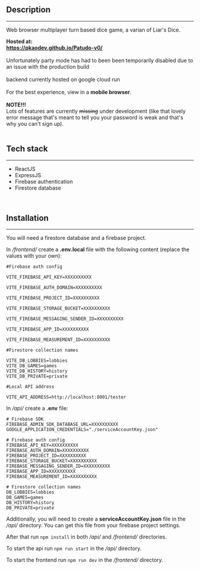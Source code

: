 ## Description

---

Web browser multiplayer turn based dice game, a varian of Liar's Dice.

**Hosted at:
<br>
<a href="https://pkaodev.github.io/Patudo-v0/" target="_blank">https://pkaodev.github.io/Patudo-v0/</a>**
<br>
<br>
Unfortunately party mode has had to been been temporarily disabled due to an issue with the production build
<br>
<br>
backend currently hosted on google cloud run
<br>
<br>
For the best experience, view in a **mobile browser**.
<br>
<br>
**NOTE!!!**
<br>
Lots of features are currently ~~missing~~ under development (like that lovely error message that's meant to tell you your password is weak and that's why you can't sign up).
<br>
<br>

## Tech stack

---

- ReactJS
- ExpressJS
- Firebase authentication
- Firestore database


<br>


## Installation

---

You will need a firestore database and a firebase project.

In */frontend/* create a **.env.local** file with the following content (replace the values with your own):


```
#Firebase auth config

VITE_FIREBASE_API_KEY=XXXXXXXXXX

VITE_FIREBASE_AUTH_DOMAIN=XXXXXXXXXX

VITE_FIREBASE_PROJECT_ID=XXXXXXXXXX

VITE_FIREBASE_STORAGE_BUCKET=XXXXXXXXXX

VITE_FIREBASE_MESSAGING_SENDER_ID=XXXXXXXXXX

VITE_FIREBASE_APP_ID=XXXXXXXXXX

VITE_FIREBASE_MEASUREMENT_ID=XXXXXXXXXX

#Firestore collection names

VITE_DB_LOBBIES=lobbies
VITE_DB_GAMES=games
VITE_DB_HISTORY=history
VITE_DB_PRIVATE=private

#Local API address

VITE_API_ADDRESS=http://localhost:8001/tester
```

In */api/* create a **.env** file:
```
# Firebase SDK
FIREBASE_ADMIN_SDK_DATABASE_URL=XXXXXXXXXX
GOOGLE_APPLICATION_CREDENTIALS="./serviceAccountKey.json"

# Firebase auth config
FIREBASE_API_KEY=XXXXXXXXXX
FIREBASE_AUTH_DOMAIN=XXXXXXXXXX
FIREBASE_PROJECT_ID=XXXXXXXXXX
FIREBASE_STORAGE_BUCKET=XXXXXXXXXX
FIREBASE_MESSAGING_SENDER_ID=XXXXXXXXXX
FIREBASE_APP_ID=XXXXXXXXXX
FIREBASE_MEASUREMENT_ID=XXXXXXXXXX

# Firestore collection names
DB_LOBBIES=lobbies
DB_GAMES=games
DB_HISTORY=history
DB_PRIVATE=private
```
Additionally, you will need to create a **serviceAccountKey.json** file in the */api/* directory. You can get this file from your firebase project settings.

After that run 
`npm install` in both */api/* and */frontend/* directories.

To start the api run `npm run start` in the */api/* directory.

To start the frontend run `npm run dev` in the */frontend/* directory.





